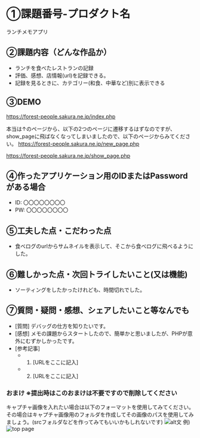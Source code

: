 # ①課題番号-プロダクト名

ランチメモアプリ

## ②課題内容（どんな作品か）

- ランチを食べたレストランの記録
- 評価、感想、店情報(url)を記録できる。
- 記録を見るときに、カテゴリー(和食、中華など)別に表示できる

## ③DEMO

https://forest-people.sakura.ne.jp/index.php

本当は↑のページから、以下の2つのページに遷移するはずなのですが、
show_pageに飛ばなくなってしまいましたので、以下のページからみてください。
https://forest-people.sakura.ne.jp/new_page.php

https://forest-people.sakura.ne.jp/show_page.php

## ④作ったアプリケーション用のIDまたはPasswordがある場合

- ID: 〇〇〇〇〇〇〇〇
- PW: 〇〇〇〇〇〇〇〇

## ⑤工夫した点・こだわった点

- 食べログのurlからサムネイルを表示して、そこから食べログに飛べるようにした。

## ⑥難しかった点・次回トライしたいこと(又は機能)

- ソーティングをしたかったけれども、時間切れでした。

## ⑦質問・疑問・感想、シェアしたいこと等なんでも

- [質問] デバッグの仕方を知りたいです。
- [感想] メモの課題からスタートしたので、簡単かと思いましたが、PHPが意外にむずかしかったです。
- [参考記事]
  - 1. [URLをここに記入]
  - 2. [URLをここに記入]

### おまけ ※提出時はこのおまけは不要ですので削除してください

キャプチャ画像を入れたい場合は以下のフォーマットを使用してみてください。その場合はキャプチャ画像用のフォルダを作成してその画像のパスを使用してみましょう。(srcフォルダなどを作ってみてもいいかもしれないです)
![alt文](画像URL)
例)
![top page](./src/capture1.png)
